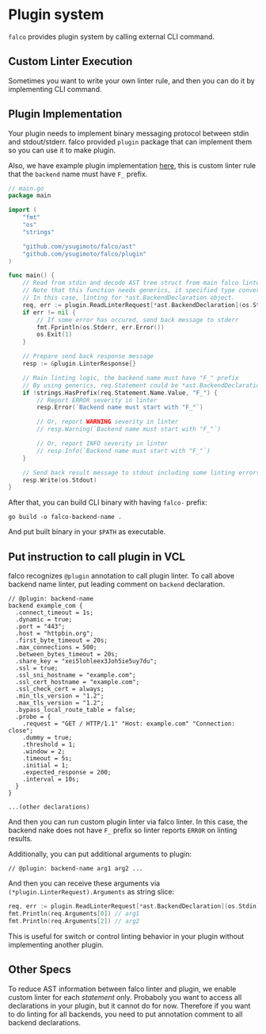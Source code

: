 # Plugin system

`falco` provides plugin system by calling external CLI command.

## Custom Linter Execution

Sometimes you want to write your own linter rule, and then you can do it by implementing CLI command.

## Plugin Implementation

Your plugin needs to implement binary messaging protocol between stdin and stdout/stderr.
falco provided `plugin` package that can implement them so you can use it to make plugin.

Also, we have example plugin implementation [here](../examples/plugin/), this is custom linter rule that the `backend` name must have `F_` prefix.

```go
// main.go
package main

import (
	"fmt"
	"os"
	"strings"

	"github.com/ysugimoto/falco/ast"
	"github.com/ysugimoto/falco/plugin"
)

func main() {
    // Read from stdin and decode AST tree struct from main falco linter.
    // Note that this function needs generics, it specified type conversion of provided statement.
    // In this case, linting for *ast.BackendDeclaration object.
	req, err := plugin.ReadLinterRequest[*ast.BackendDeclaration](os.Stdin)
	if err != nil {
        // If some error has occured, send back message to stderr
		fmt.Fprintln(os.Stderr, err.Error())
		os.Exit(1)
	}

    // Prepare send back response message
	resp := &plugin.LinterResponse{}

    // Main linting logic, the backend name must have "F_" prefix
    // By using generics, req.Statement could be *ast.BackendDeclaration pointer.
	if !strings.HasPrefix(req.Statement.Name.Value, "F_") {
        // Report ERROR severity in linter
		resp.Error(`Backend name must start with "F_"`)

        // Or, report WARNING severity in linter
		// resp.Warning(`Backend name must start with "F_"`)

        // Or, report INFO severity in linter
		// resp.Info(`Backend name must start with "F_"`)
	}

    // Send back result message to stdout including some linting errors
	resp.Write(os.Stdout)
}
```

After that, you can build CLI binary with having `falco-` prefix:

```shell
go build -o falco-backend-name .
```

And put built binary in your `$PATH` as executable.

## Put instruction to call plugin in VCL

falco recognizes `@plugin` annotation to call plugin linter. To call above backend name linter, put leading comment on `backend` declaration.

```vcl
// @plugin: backend-name
backend example_com {
  .connect_timeout = 1s;
  .dynamic = true;
  .port = "443";
  .host = "httpbin.org";
  .first_byte_timeout = 20s;
  .max_connections = 500;
  .between_bytes_timeout = 20s;
  .share_key = "xei5lohleex3Joh5ie5uy7du";
  .ssl = true;
  .ssl_sni_hostname = "example.com";
  .ssl_cert_hostname = "example.com";
  .ssl_check_cert = always;
  .min_tls_version = "1.2";
  .max_tls_version = "1.2";
  .bypass_local_route_table = false;
  .probe = {
    .request = "GET / HTTP/1.1" "Host: example.com" "Connection: close";
    .dummy = true;
    .threshold = 1;
    .window = 2;
    .timeout = 5s;
    .initial = 1;
    .expected_response = 200;
    .interval = 10s;
  }
}

...(other declarations)
```

And then you can run custom plugin linter via falco linter. In this case, the backend nake does not have `F_` prefix so linter reports `ERROR` on linting results.

Additionally, you can put additional arguments to plugin:

```vcl
// @plugin: backend-name arg1 arg2 ...
```

And then you can receive these arguments via `(*plugin.LinterRequest).Arguments` as string slice:

```go
req, err := plugin.ReadLinterRequest[*ast.BackendDeclaration](os.Stdin)
fmt.Println(req.Arguments[0]) // arg1
fmt.Println(req.Arguments[2]) // arg2
```

This is useful for switch or control linting behavior in your plugin without implementing another plugin.

## Other Specs

To reduce AST information between falco linter and plugin, we enable custom linter for each *statement* only. Probaboly you want to access all declarations in your plugin, but it cannot do for now. Therefore if you want to do linting for all backends, you need to put annotation comment to all backend declarations.
